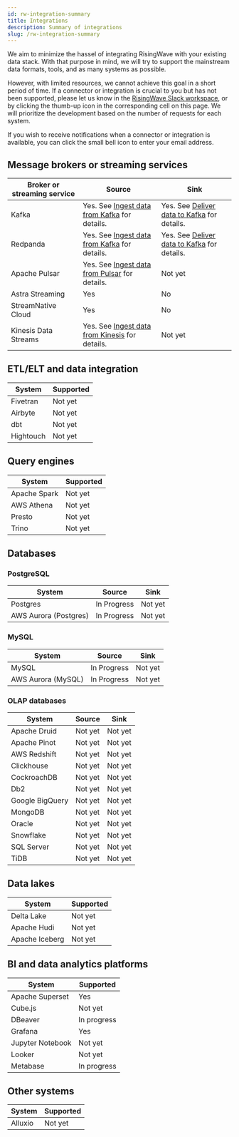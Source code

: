 ```yaml
---
id: rw-integration-summary
title: Integrations
description: Summary of integrations
slug: /rw-integration-summary
---
```


We aim to minimize the hassel of integrating RisingWave with your existing data stack. With that purpose in mind, we will try to support the mainstream data formats, tools, and as many systems as possible. 

However, with limited resources, we cannot achieve this goal in a short period of time. If a connector or integration is crucial to you but has not been supported, please let us know in the [RisingWave Slack workspace](https://join.slack.com/t/risingwave-community/shared_invite/zt-1aqqe7jj7-dCvl81cNgNOIq0hoRZbJkw), or by clicking the thumb-up icon <voteNotify /> in the corresponding cell on this page. We will prioritize the development based on the number of requests for each system. 

If you wish to receive notifications when a connector or integration is available, you can click the small bell icon to enter your email address.


## Message brokers or streaming services

|Broker or streaming service| Source | Sink |
|---|---|---|
|Kafka | Yes. See [Ingest data from Kafka](../docs/sql/create-source/create-source-kafka-redpanda.md) for details. | Yes. See [Deliver data to Kafka](../docs/sql/commands/sql-create-sink.md) for details.| |
|Redpanda | Yes. See [Ingest data from Kafka](../docs/sql/create-source/create-source-kafka-redpanda.md) for details. |Yes. See [Deliver data to Kafka](../docs/sql/commands/sql-create-sink.md) for details.|
|Apache Pulsar|Yes. See [Ingest data from Pulsar](../docs/sql/create-source/create-source-pulsar.md) for details. | Not yet <voteNotify note="pulsar_sink" />|
|Astra Streaming| Yes | No|
|StreamNative Cloud| Yes| No|
|Kinesis Data Streams|Yes. See [Ingest data from Kinesis](../docs/sql/create-source/create-source-kinesis.md) for details.|Not yet <voteNotify note="kinesis_sink" />|

## ETL/ELT and data integration

|System | Supported |
|--|---|
|Fivetran| Not yet <voteNotify note="fivetran" /> |
|Airbyte | Not yet  <voteNotify note="airbyte" /> |
|dbt| Not yet <voteNotify note="dbt" />|
|Hightouch| Not yet <voteNotify note="hightouch" />|

## Query engines

|System | Supported |
|---|---|
|Apache Spark| Not yet <voteNotify note="spark" />|
|AWS Athena| Not yet <voteNotify note="athena" />|
|Presto|Not yet <voteNotify note="presto" />|
|Trino| Not yet <voteNotify note="trino" />|

## Databases

### PostgreSQL

|System | Source | Sink |
|---|---|----|
|Postgres| In Progress | Not yet <voteNotify note="pg_sink" />|
|AWS Aurora (Postgres)| In Progress |Not yet <voteNotify note="aurora_pg_sink" />|

### MySQL

|System | Source | Sink |
|---|---|----|
|MySQL | In Progress| Not yet <voteNotify note="mysql_sink" />|
|AWS Aurora (MySQL)|In Progress| Not yet <voteNotify note="aurora_mysql_sink" /> |

### OLAP databases

|System | Source| Sink |
|---|---|----|
|Apache Druid| Not yet <voteNotify note="druid_source" />|Not yet <voteNotify note="druid_sink" /> |
|Apache Pinot| Not yet <voteNotify note="pinot_source" />| Not yet <voteNotify note="pinot_sink" />|
|AWS Redshift| Not yet <voteNotify note="redshift_source" />|Not yet <voteNotify note="redshift_sink" />|
|Clickhouse|Not yet <voteNotify note="clickhouse_source" />| Not yet <voteNotify note="clickhouse_sink" />|
|CockroachDB| Not yet <voteNotify note="cockroachdb_source" />|Not yet <voteNotify note="cockroachdb_sink" /> |
|Db2| Not yet <voteNotify note="db2_source" />|Not yet <voteNotify note="db2_sink" /> |
|Google BigQuery| Not yet <voteNotify note="bigquery_source" />| Not yet <voteNotify note="bigquery_sink" />|
|MongoDB| Not yet <voteNotify note="mongodb_source" />|Not yet <voteNotify note="mongodb_sink" /> |
|Oracle| Not yet <voteNotify note="oracle_source" />|Not yet <voteNotify note="oracle_sink" /> |
|Snowflake| Not yet <voteNotify note="snowflake_source" />| Not yet <voteNotify note="snowflake_sink" />|
|SQL Server| Not yet <voteNotify note="sql_server_source" />|Not yet <voteNotify note="sql_server_sink" /> |
|TiDB| Not yet <voteNotify note="tidb_source" />|Not yet <voteNotify note="tidb_sink" /> |

## Data lakes

|System | Supported |
|---|---|
|Delta Lake| Not yet <voteNotify note="deltalake" />|
|Apache Hudi| Not yet <voteNotify note="hudi" />|
|Apache Iceberg| Not yet <voteNotify note="iceberg" />|

## BI and data analytics platforms

|System | Supported |
|---|---|
|Apache Superset| Yes |
|Cube.js|Not yet <voteNotify note="cubejs" />|
|DBeaver| In progress|
|Grafana| Yes|
|Jupyter Notebook| Not yet <voteNotify note="jupyter" />|
|Looker| Not yet <voteNotify note="looker" /> |
|Metabase | In progress|


## Other systems

|System | Supported |
|---|---|
|Alluxio|Not yet <voteNotify note="alluxio" />|
